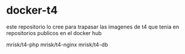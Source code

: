 # docker-t4

este repositorio lo cree para trapasar las imagenes de t4 que tenia en repositorios publicos en el docker hub

mrisk/t4-php
mrisk/t4-nginx
mrisk/t4-db

